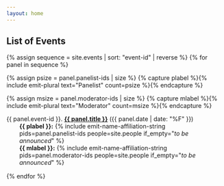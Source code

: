 ```yaml
---
layout: home
---
```

## List of Events

<dl>
{% assign sequence = site.events | sort: "event-id" | reverse %}
{% for panel in sequence %}


{% assign psize = panel.panelist-ids | size %}
{% capture plabel %}{% include emit-plural text="Panelist" count=psize %}{% endcapture %}

{% assign msize = panel.moderator-ids | size %}
{% capture mlabel %}{% include emit-plural text="Moderator" count=msize %}{% endcapture %}

<section style="margin-bottom: 15px">
  <dt>{{ panel.event-id }}. 
      <strong><a href="{{ site.baseurl }}{{ panel.url }}">{{ panel.title }}</a></strong> ({{ panel.date | date: "%F" }})
  </dt> 
	<dd style="margin-left: 30px"><strong>{{ plabel }}:</strong> 
    {% include emit-name-affiliation-string pids=panel.panelist-ids people=site.people 
      if_empty="<em>to be announced</em>" %}
      </dd>
	<dd style="margin-left: 30px"><strong>{{ mlabel }}:</strong> 
      {% include emit-name-affiliation-string pids=panel.moderator-ids people=site.people 
      if_empty="<em>to be announced</em>" %}
      </dd>
</section>
{% endfor %}
</dl>
